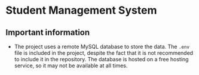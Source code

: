 # Student Management System

## Important information
- The project uses a remote MySQL database to store the data. The `.env` file is included in the project, despite the fact that it is not recommended to include it in the repository. The database is hosted on a free hosting service, so it may not be available at all times.